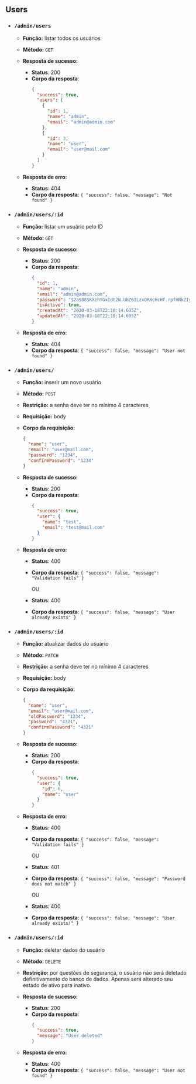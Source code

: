 ## Users

- ### `/admin/users`

  - **Função:** listar todos os usuários
  - **Método:** `GET`

  - **Resposta de sucesso:**

    - **Status**: 200
    - **Corpo da resposta**:
      ```json
      {
        "success": true,
        "users": [
          {
            "id": 1,
            "name": "admin",
            "email": "admin@admin.com"
          },
          {
            "id": 3,
            "name": "user",
            "email": "user@mail.com"
          }
        ]
      }
      ```

  - **Resposta de erro:**

    - **Status**: 404
    - **Corpo da resposta**: `{ "success": false, "message": "Not found" }`

- ### `/admin/users/:id`

  - **Função:** listar um usuário pelo ID
  - **Método:** `GET`

  - **Resposta de sucesso:**

    - **Status**: 200
    - **Corpo da resposta**:
      ```json
      {
        "id": 1,
        "name": "admin",
        "email": "admin@admin.com",
        "password": "$2a$08$KXzhTGxIdt2N.UbZ6ILzxORXcHcHf.rpfHNkZIyATtexNT8195CPe",
        "isActive": true,
        "createdAt": "2020-03-18T22:10:14.605Z",
        "updatedAt": "2020-03-18T22:10:14.605Z"
      }
      ```

  - **Resposta de erro:**

    - **Status**: 404
    - **Corpo da resposta**: `{ "success": false, "message": "User not found" }`

- ### `/admin/users/`

  - **Função:** inserir um novo usuário
  - **Método:** `POST`
  - **Restrição:** a senha deve ter no mínimo 4 caracteres
  - **Requisição:** body
  - **Corpo da requisição:**

    ```json
    {
      "name": "user",
      "email": "user@mail.com",
      "password": "1234",
      "confirmPassword": "1234"
    }
    ```

  - **Resposta de sucesso:**

    - **Status**: 200
    - **Corpo da resposta**:
      ```json
      {
        "success": true,
        "user": {
          "name": "test",
          "email": "test@mail.com"
        }
      }
      ```

  - **Resposta de erro:**

    - **Status**: 400
    - **Corpo da resposta**: `{ "success": false, "message": "Validation fails" }`

      OU

    - **Status**: 400
    - **Corpo da resposta**: `{ "success": false, "message": "User already exists" }`

- ### `/admin/users/:id`

  - **Função:** atualizar dados do usuário
  - **Método:** `PATCH`
  - **Restrição:** a senha deve ter no mínimo 4 caracteres
  - **Requisição:** body
  - **Corpo da requisição:**

    ```json
    {
      "name": "user",
      "email": "user@mail.com",
      "oldPassword": "1234",
      "password": "4321",
      "confirmPassword": "4321"
    }
    ```

  - **Resposta de sucesso:**

    - **Status**: 200
    - **Corpo da resposta**:
      ```json
      {
        "success": true,
        "user": {
          "id": 6,
          "name": "user"
        }
      }
      ```

  - **Resposta de erro:**

    - **Status**: 400
    - **Corpo da resposta**: `{ "success": false, "message": "Validation fails" }`

      OU

    - **Status**: 401
    - **Corpo da resposta**: `{ "success": false, "message": "Password does not match" }`

      OU

    - **Status**: 400
    - **Corpo da resposta**: `{ "success": false, "message": "User already exists!" }`

- ### `/admin/users/:id`

  - **Função:** deletar dados do usuário
  - **Método:** `DELETE`
  - **Restrição:** por questões de segurança, o usuário não será deletado definitivamente do banco de dados. Apenas será alterado seu estado de ativo para inativo.

  - **Resposta de sucesso:**

    - **Status**: 200
    - **Corpo da resposta**:
      ```json
      {
        "success": true,
        "message": "User deleted"
      }
      ```

  - **Resposta de erro:**

    - **Status**: 400
    - **Corpo da resposta**: `{ "success": false, "message": "User not found" }`
